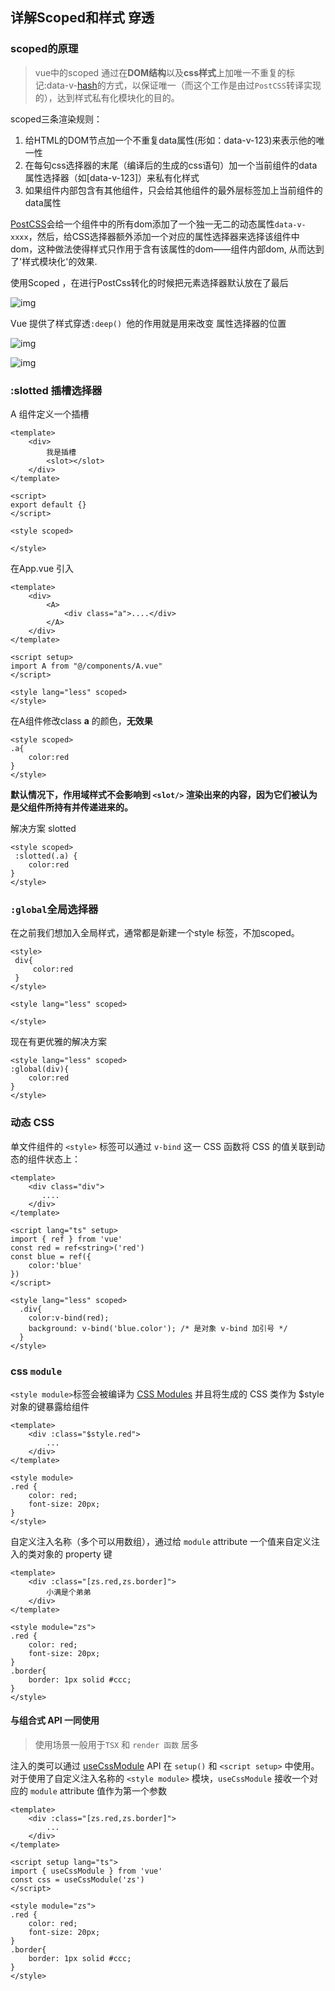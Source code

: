 ## 详解Scoped和样式 穿透

### scoped的原理

> vue中的scoped 通过在**DOM结构**以及**css样式**上加唯一不重复的标记:data-v-[hash](https://so.csdn.net/so/search?q=hash&spm=1001.2101.3001.7020)的方式，以保证唯一（而这个工作是由过`PostCSS`转译实现的），达到样式私有化模块化的目的。

scoped三条渲染规则：

1. 给HTML的DOM节点加一个不重复data属性(形如：data-v-123)来表示他的唯一性
2. 在每句css选择器的末尾（编译后的生成的css语句）加一个当前组件的data属性选择器（如[data-v-123]）来私有化样式
3. 如果组件内部包含有其他组件，只会给其他组件的最外层标签加上当前组件的data属性

[PostCSS](https://so.csdn.net/so/search?q=PostCSS&spm=1001.2101.3001.7020)会给一个组件中的所有dom添加了一个独一无二的动态属性`data-v-xxxx`，然后，给CSS选择器额外添加一个对应的属性选择器来选择该组件中dom，这种做法使得样式只作用于含有该属性的dom——组件内部dom, 从而达到了'样式模块化'的效果.



使用Scoped ，在进行PostCss转化的时候把元素选择器默认放在了最后

![img](../../../../assets/vue3/watermark,type_d3F5LXplbmhlaQ,shadow_50,text_Q1NETiBA5bCP5ruhenM=,size_20,color_FFFFFF,t_70,g_se,x_16.png)

Vue 提供了样式穿透`:deep() `他的作用就是用来改变 属性选择器的位置

![img](../../../../assets/vue3/watermark,type_d3F5LXplbmhlaQ,shadow_50,text_Q1NETiBA5bCP5ruhenM=,size_20,color_FFFFFF,t_70,g_se,x_16-20220609234835989.png)

![img](../../../../assets/vue3/watermark,type_d3F5LXplbmhlaQ,shadow_50,text_Q1NETiBA5bCP5ruhenM=,size_20,color_FFFFFF,t_70,g_se,x_16-20220609234854147.png)

### :slotted 插槽选择器

A 组件定义一个插槽

```vue
<template>
    <div>
        我是插槽
        <slot></slot>
    </div>
</template>
 
<script>
export default {}
</script>
 
<style scoped>
 
</style>
```

在App.vue 引入

```vue
<template>
    <div>
        <A>
            <div class="a">....</div>
        </A>
    </div>
</template>
 
<script setup>
import A from "@/components/A.vue"
</script>
 
<style lang="less" scoped>
</style>
```

在A组件修改class **a** 的颜色，**无效果**

```vue
<style scoped>
.a{
    color:red
}
</style>
```

**默认情况下，作用域样式不会影响到 `<slot/>` 渲染出来的内容，因为它们被认为是父组件所持有并传递进来的。**

解决方案 slotted

```vue
<style scoped>
 :slotted(.a) {
    color:red
}
</style>
```

### `:global`全局选择器

在之前我们想加入全局样式，通常都是新建一个style 标签，不加scoped。

```vue
<style>
 div{
     color:red
 }
</style>
 
<style lang="less" scoped>
 
</style>
```

现在有更优雅的解决方案

```vue
<style lang="less" scoped>
:global(div){
    color:red
}
</style>
```

### 动态 CSS

单文件组件的 `<style>` 标签可以通过 `v-bind` 这一 CSS 函数将 CSS 的值关联到动态的组件状态上：

```vue
<template>
    <div class="div">
       ....
    </div>
</template>
 
<script lang="ts" setup>
import { ref } from 'vue'
const red = ref<string>('red')
const blue = ref({
    color:'blue'
})
</script>
 
<style lang="less" scoped>
  .div{
    color:v-bind(red);
    background: v-bind('blue.color'); /* 是对象 v-bind 加引号 */
  }
</style>
```

### css `module`

 `<style module>`标签会被编译为 [CSS Modules](https://github.com/css-modules/css-modules)  并且将生成的 CSS 类作为 $style 对象的键暴露给组件

```vue
<template>
    <div :class="$style.red">
        ...
    </div>
</template>
 
<style module>
.red {
    color: red;
    font-size: 20px;
}
</style>
```

自定义注入名称（多个可以用数组），通过给 `module` attribute 一个值来自定义注入的类对象的 property 键

```vue
<template>
    <div :class="[zs.red,zs.border]">
        小满是个弟弟
    </div>
</template>
 
<style module="zs">
.red {
    color: red;
    font-size: 20px;
}
.border{
    border: 1px solid #ccc;
}
</style>
```

#### 与组合式 API 一同使用

> 使用场景一般用于`TSX` 和 `render 函数` 居多

注入的类可以通过 [useCssModule](https://v3.cn.vuejs.org/api/global-api.html#usecssmodule) API 在 `setup()` 和 `<script setup>` 中使用。对于使用了自定义注入名称的 `<style module>` 模块，`useCssModule` 接收一个对应的 `module` attribute 值作为第一个参数

```vue
<template>
    <div :class="[zs.red,zs.border]">
        ...
    </div>
</template>
 
<script setup lang="ts">
import { useCssModule } from 'vue'
const css = useCssModule('zs')
</script>
 
<style module="zs">
.red {
    color: red;
    font-size: 20px;
}
.border{
    border: 1px solid #ccc;
}
</style>
```

